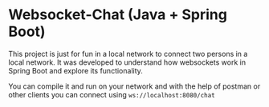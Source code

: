 
# Websocket-Chat (Java + Spring Boot)
This project is just for fun in a local network to connect two persons in a local network.
It was developed to understand how websockets work in Spring Boot and explore its functionality.

You can compile it and run on your network and with the help of postman or other clients you can connect using `ws://localhost:8080/chat`
